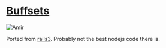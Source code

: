 # [Buffsets](https://buffsets.tapjoy.com/users)
![Amir](https://fbcdn-sphotos-a.akamaihd.net/photos-ak-ash1/v54/78/113/3102390/n3102390_31017089_7949.jpg)

Ported from [rails3](https://github.com/hc5duke/buffset). Probably not the best nodejs code there is.